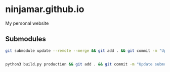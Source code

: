 # ninjamar.github.io
My personal website

## Submodules
```bash
git submodule update --remote --merge && git add . && git commit -m "Update submodules" && git push


python3 build.py production && git add . && git commit -m "Update submodules" && git push
```